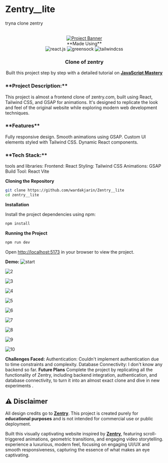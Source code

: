 # Zentry__lite
tryna clone zentry



<div align="center">
  <br />
    <a href="https://github.com/wardakjarin" target="_blank">
      <img src="https://www.bee.com/wp-content/uploads/2024/05/frc-69ef1e7269edf7176637eb1f109bfecb.jpg" alt="Project Banner">
    </a>
  <br />
**Made Using**
  <div>
    <img src="https://img.shields.io/badge/-React_JS-black?style=for-the-badge&logoColor=white&logo=react&color=61DAFB" alt="react.js" />
    <img src="https://img.shields.io/badge/-GSAP-black?style=for-the-badge&logoColor=white&logo=greensock&color=88CE02" alt="greensock" />
    <img src="https://img.shields.io/badge/-Tailwind_CSS-black?style=for-the-badge&logoColor=white&logo=tailwindcss&color=06B6D4" alt="tailwindcss" />
  </div>

  <h3 align="center">Clone of zentry</h3>

   <div align="center">
     Built this project step by step with a detailed tutorial on <a href="https://www.youtube.com/@javascriptmastery/videos" target="_blank"><b>JavaScript Mastery</b></a> 
    </div>
</div>
<div>
 <h3> **Project Description:**</h3>
This project is almost a frontend clone of zentry.com, built using React, Tailwind CSS, and GSAP for animations. It's designed to replicate the look and feel of the original website while exploring modern web development techniques.
</div>
<div>
<h3>**Features**</h3>
Fully responsive design.
Smooth animations using GSAP.
Custom UI elements styled with Tailwind CSS.
Dynamic React components.
</div>
<div>
<h3>**Tech Stack:**</h3>
tools and libraries:
Frontend: React
Styling: Tailwind CSS
Animations: GSAP
Build Tool: React Vite
</div>

**Cloning the Repository**

```bash
git clone https://github.com/wardakjarin/Zentry__lite
cd zentry__lite
```

**Installation**

Install the project dependencies using npm:

```bash
npm install
```

**Running the Project**

```bash
npm run dev
```

Open [http://localhost:5173](http://localhost:5173) in your browser to view the project.

**Demo:**
![start](<Screenshot 2024-12-06 212255.png>)

![2](<Screenshot 2024-12-06 212304.png>)

![3](<Screenshot 2024-12-06 212310.png>)

![4](<Screenshot 2024-12-06 212316.png>)

![5](<Screenshot 2024-12-06 212325.png>)

![6](<Screenshot 2024-12-06 212325.png>)

![7](<Screenshot 2024-12-06 212336.png>)

![8](<Screenshot 2024-12-06 212341.png>)

![9](<Screenshot 2024-12-06 212349.png>)

![10](<Screenshot 2024-12-06 212353.png>)



**Challenges Faced:**
Authentication: Couldn't implement authentication due to time constraints and complexity.
Database Connectivity: I don't know any backend so far.
**Future Plans**
Complete the project by replicating all the functionality of Zentry, including backend integration, authentication, and database connectivity, to turn it into an almost exact clone and dive in new experiments .

## ⚠️ Disclaimer

All design credits go to **[Zentry](https://zentry.com/)**. This project is created purely for **educational purposes** and is not intended for commercial use or public deployment.


Built this visually captivating website inspired by **[Zentry](https://zentry.com/)**, featuring scroll-triggered animations, geometric transitions, and engaging video storytelling. experience a luxurious, modern feel, focusing on engaging UI/UX and smooth responsiveness, capturing the essence of what makes an eye captivating.

